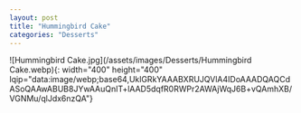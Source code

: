 ```yaml
---
layout: post
title: "Hummingbird Cake"
categories: "Desserts"
---
```

![Hummingbird Cake.jpg](/assets/images/Desserts/Hummingbird Cake.webp){: width="400" height="400" lqip="data:image/webp;base64,UklGRkYAAABXRUJQVlA4IDoAAADQAQCdASoQAAwABUB8JYwAAuQnIT+lAAD5dqfR0RWPr2AWAjWqJ6B+vQAmhXB/VGNMu/qlJdx6nzQA"}

